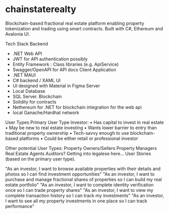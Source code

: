 # chainstaterealty
Blockchain-based fractional real estate platform enabling property tokenization and trading using smart contracts. Built with C#, Ethereum and Avalonia UI.

Tech Stack
Backend
- .NET Web API
- JWT for API authentication possibly
- Entity Framework : Class libraries (e.g. ApiService)
- Swagger/OpenAPI for API docs
Client Application
- .NET MAUI
- C# backend / XAML UI
- UI designed with Material in Figma
Server
- Local
Database
- SQL Server.
Blockchain
- Solidity for contracts
- Nethereum for .NET for blockchain integration for the web api
- local Ganache/Hardhat network 


User Types
Primary User Type
Investor:
• Has capital to invest in real estate
• May be new to real estate investing
• Wants lower barrier to entry than traditional property ownership
• Tech-savvy enough to use blockchain-based platforms
• Could be either retail or professional investor

Other potential User Types:
Property Owners/Sellers
Property Managers
Real Estate Agents
Auditors? Getting into legalese here…
User Stories
(based on the primary user type).

"As an investor, I want to browse available properties with their details and photos so I can find investment opportunities"
"As an investor, I want to purchase and manage fractional shares of properties so I can build my real estate portfolio"
"As an investor, I want to complete identity verification once so I can trade property shares"
"As an investor, I want to view my complete transaction history so I can track my investments"
"As an investor, I want to see all my property investments in one place so I can track performance"